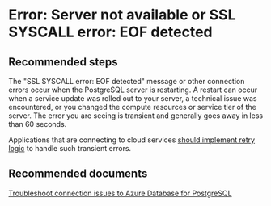 <properties
	pageTitle="Error: Server not available"
	description="Error: Server not available or SSL SYSCALL error: EOF detected"
	service="microsoft.dbforpostgresql"
	resource="servers"
	authors="ankam"
	displayOrder="3"
	selfHelpType="resource"
	supportTopicIds="32628435, 32628434"
	resourceTags="servers, databases"
	productPesIds="16222"
	cloudEnvironments="public"
/>

# Error: Server not available or SSL SYSCALL error: EOF detected

## **Recommended steps**

The "SSL SYSCALL error: EOF detected" message or other connection errors occur when the PostgreSQL server is restarting. A restart can occur when a service update was rolled out to your server, a technical issue was encountered, or you changed the compute resources or service tier of the server. The error you are seeing is transient and generally goes away in less than 60 seconds.

Applications that are connecting to cloud services [should implement retry logic](https://docs.microsoft.com/azure/postgresql/concepts-connectivity) to handle such transient errors.

## **Recommended documents**

[Troubleshoot connection issues to Azure Database for PostgreSQL](https://docs.microsoft.com/azure/postgresql/howto-troubleshoot-common-connection-issues)

